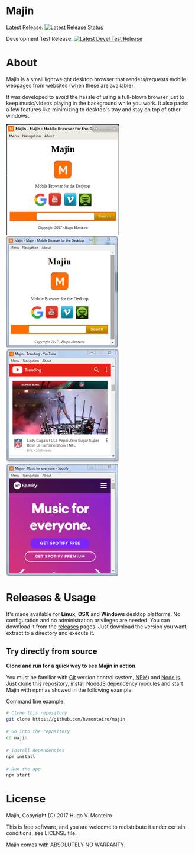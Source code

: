 # Majin

Latest Release: [![Latest Release Status](https://github.com/hvmonteiro/majin/badges/master/build.svg)](https://github.com/hvmonteiro/majin/tags/latest)

Development Test Release: [![Latest Devel Test Release](https://github.com/hvmonteiro/majin/badges/latest-devel/build.svg)](https://github.com/hvmonteiro/majin/tags/latest-devel)

# About
Majin is a small lightweight desktop browser that renders/requests mobile webpages from websites (when these are available).

It was developed to avoid the hassle of using a full-blown browser just to keep music/videos playing in the background while you work. It also packs a few features like minimizing to desktop's tray and stay on top of other windows.

![Majin Screenshot for Linux](https://github.com/hvmonteiro/majin/raw/master/src/images/majin-screenshot-linux.png)![Majin Screenshot for Windows](https://github.com/hvmonteiro/majin/raw/master/src/images/majin-screenshot-windows.png)
![Majin Screenshot with Youtube](https://github.com/hvmonteiro/majin/raw/master/src/images/majin-screenshot-youtube.png)![Majin Screenshot with Spotify](https://github.com/hvmonteiro/majin/raw/master/src/images/majin-screenshot-spotify.png)

# Releases & Usage

It's made available for **Linux**, **OSX** and **Windows** desktop platforms. No configuration and no administration privileges are needed.
You can download it from the [releases](https://github.com/hvmonteiro/majin/releases) pages.
Just download the version you want, extract to a directory and execute it. 


## Try directly from source

**Clone and run for a quick way to see Majin in action.**

You must be familiar with [Git](https://git-scm.com) version control system, [NPM](http://npmjs.com)) and [Node.js](https://nodejs.org/en/download/).
Just clone this repository, install NodeJS dependency modules and start Majin with npm as showed in the following example:

Command line example:
```bash
# Clone this repository
git clone https://github.com/hvmonteiro/majin

# Go into the repository
cd majin

# Install dependencies
npm install

# Run the app 
npm start
```

# License
Majin, Copyright (C) 2017 Hugo V. Monteiro
    
This is free software, and you are welcome to redistribute it under certain conditions, see LICENSE file.
    
Majin comes with ABSOLUTELY NO WARRANTY.

